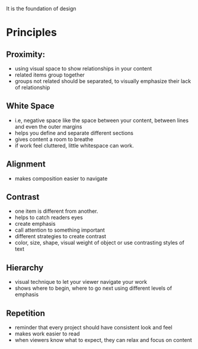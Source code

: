 It is the foundation of design
# Principles
## Proximity:
- using visual space to show relationships in your content
- related items group together
- groups not related should be separated, to visually emphasize their lack of relationship

## White Space
- i.e, negative space like the space between your content, between lines and even the outer margins
- helps you define and separate different sections
- gives content a room to breathe
- if work feel cluttered, little whitespace can work.

## Alignment
- makes composition easier to navigate

## Contrast
- one item is different from another.
- helps to catch readers eyes
- create emphasis
- call attention to something important
- different strategies to create contrast
- color, size, shape, visual weight of object or use contrasting styles of text

## Hierarchy
- visual technique to let your viewer navigate your work
- shows where to begin, where to go next using different levels of emphasis

## Repetition
- reminder that every project should have consistent look and feel
- makes work easier to read
- when viewers know what to expect, they can relax and focus on content
